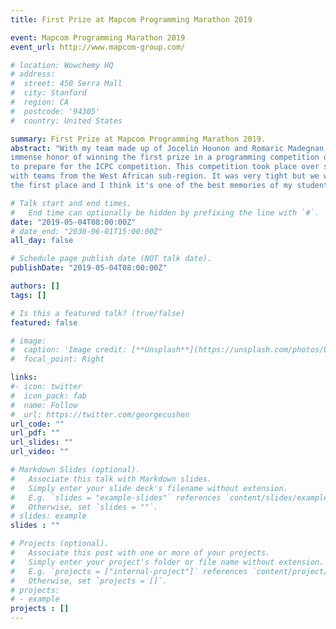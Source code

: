 ```yaml
---
title: First Prize at Mapcom Programming Marathon 2019

event: Mapcom Programming Marathon 2019
event_url: http://www.mapcom-group.com/

# location: Wowchemy HQ
# address:
#  street: 450 Serra Mall
#  city: Stanford
#  region: CA
#  postcode: '94305'
#  country: United States

summary: First Prize at Mapcom Programming Marathon 2019.
abstract: "With my team made up of Jocelin Hounon and Romaric Madegnan, we had the 
immense honor of winning the first prize in a programming competition organized by MAPCOM 
to prepare for the ICPC competition. This competition took place over several days and 
with teams from the West African sub-region. It was very tight but we were able to take 
the first place and I think it's one of the best memories of my student journey."

# Talk start and end times.
#   End time can optionally be hidden by prefixing the line with `#`.
date: "2019-05-04T08:00:00Z"
# date_end: "2030-06-01T15:00:00Z"
all_day: false

# Schedule page publish date (NOT talk date).
publishDate: "2019-05-04T08:00:00Z"

authors: []
tags: []

# Is this a featured talk? (true/false)
featured: false

# image:
#  caption: 'Image credit: [**Unsplash**](https://unsplash.com/photos/bzdhc5b3Bxs)'
#  focal_point: Right

links:
#- icon: twitter
#  icon_pack: fab
#  name: Follow
#  url: https://twitter.com/georgecushen
url_code: ""
url_pdf: ""
url_slides: ""
url_video: ""

# Markdown Slides (optional).
#   Associate this talk with Markdown slides.
#   Simply enter your slide deck's filename without extension.
#   E.g. `slides = "example-slides"` references `content/slides/example-slides.md`.
#   Otherwise, set `slides = ""`.
# slides: example
slides : ""

# Projects (optional).
#   Associate this post with one or more of your projects.
#   Simply enter your project's folder or file name without extension.
#   E.g. `projects = ["internal-project"]` references `content/project/deep-learning/index.md`.
#   Otherwise, set `projects = []`.
# projects:
# - example
projects : []
---
```

